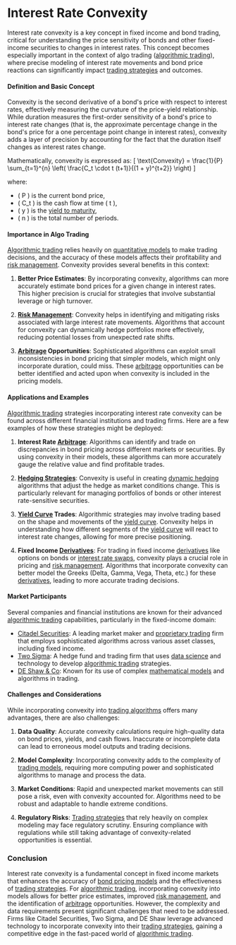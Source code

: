 # Interest Rate Convexity

Interest rate convexity is a key concept in fixed income and bond trading, critical for understanding the price sensitivity of bonds and other fixed-income securities to changes in interest rates. This concept becomes especially important in the context of algo trading ([algorithmic trading](../a/algorithmic_trading.md)), where precise modeling of interest rate movements and bond price reactions can significantly impact [trading strategies](../t/trading_strategies.md) and outcomes. 

#### Definition and Basic Concept

Convexity is the second derivative of a bond's price with respect to interest rates, effectively measuring the curvature of the price-yield relationship. While duration measures the first-order sensitivity of a bond's price to interest rate changes (that is, the approximate percentage change in the bond's price for a one percentage point change in interest rates), convexity adds a layer of precision by accounting for the fact that the duration itself changes as interest rates change. 

Mathematically, convexity is expressed as:
\[ \text{Convexity} = \frac{1}{P} \sum_{t=1}^{n} \left( \frac{C_t \cdot t (t+1)}{(1 + y)^{t+2}} \right) \]

where:
- \( P \) is the current bond price,
- \( C_t \) is the cash flow at time \( t \),
- \( y \) is the [yield to maturity](../y/yield_to_maturity.md),
- \( n \) is the total number of periods.

#### Importance in Algo Trading

[Algorithmic trading](../a/algorithmic_trading.md) relies heavily on [quantitative models](../q/quantitative_models.md) to make trading decisions, and the accuracy of these models affects their profitability and [risk management](../r/risk_management.md). Convexity provides several benefits in this context:

1. **Better Price Estimates**: By incorporating convexity, algorithms can more accurately estimate bond prices for a given change in interest rates. This higher precision is crucial for strategies that involve substantial leverage or high turnover.

2. **[Risk Management](../r/risk_management.md)**: Convexity helps in identifying and mitigating risks associated with large interest rate movements. Algorithms that account for convexity can dynamically hedge portfolios more effectively, reducing potential losses from unexpected rate shifts.

3. **[Arbitrage](../a/arbitrage.md) Opportunities**: Sophisticated algorithms can exploit small inconsistencies in bond pricing that simpler models, which might only incorporate duration, could miss. These [arbitrage](../a/arbitrage.md) opportunities can be better identified and acted upon when convexity is included in the pricing models.

#### Applications and Examples

[Algorithmic trading](../a/algorithmic_trading.md) strategies incorporating interest rate convexity can be found across different financial institutions and trading firms. Here are a few examples of how these strategies might be deployed:

1. **Interest Rate [Arbitrage](../a/arbitrage.md)**: Algorithms can identify and trade on discrepancies in bond pricing across different markets or securities. By using convexity in their models, these algorithms can more accurately gauge the relative value and find profitable trades.

2. **[Hedging Strategies](../h/hedging_strategies.md)**: Convexity is useful in creating [dynamic hedging](../d/dynamic_hedging.md) algorithms that adjust the hedge as market conditions change. This is particularly relevant for managing portfolios of bonds or other interest rate-sensitive securities.

3. **[Yield Curve](../y/yield_curve.md) Trades**: Algorithmic strategies may involve trading based on the shape and movements of the [yield curve](../y/yield_curve.md). Convexity helps in understanding how different segments of the [yield curve](../y/yield_curve.md) will react to interest rate changes, allowing for more precise positioning.

4. **Fixed Income [Derivatives](../d/derivatives.md)**: For trading in fixed income [derivatives](../d/derivatives.md) like options on bonds or [interest rate swaps](../i/interest_rate_swaps.md), convexity plays a crucial role in pricing and [risk management](../r/risk_management.md). Algorithms that incorporate convexity can better model the Greeks (Delta, Gamma, Vega, Theta, etc.) for these [derivatives](../d/derivatives.md), leading to more accurate trading decisions.

#### Market Participants

Several companies and financial institutions are known for their advanced [algorithmic trading](../a/algorithmic_trading.md) capabilities, particularly in the fixed-income domain:

- [Citadel Securities](https://www.citadelsecurities.com/): A leading market maker and [proprietary trading](../p/proprietary_trading.md) firm that employs sophisticated algorithms across various asset classes, including fixed income.
- [Two Sigma](https://www.twosigma.com/): A hedge fund and trading firm that uses [data science](../d/data_science_in_trading.md) and technology to develop [algorithmic trading](../a/algorithmic_trading.md) strategies.
- [DE Shaw & Co](https://www.deshaw.com/): Known for its use of complex [mathematical models](../m/mathematical_models_in_trading.md) and algorithms in trading. 

#### Challenges and Considerations

While incorporating convexity into [trading algorithms](../t/trading_algorithms.md) offers many advantages, there are also challenges:

1. **Data Quality**: Accurate convexity calculations require high-quality data on bond prices, yields, and cash flows. Inaccurate or incomplete data can lead to erroneous model outputs and trading decisions.

2. **Model Complexity**: Incorporating convexity adds to the complexity of [trading models](../t/trading_models.md), requiring more computing power and sophisticated algorithms to manage and process the data.

3. **Market Conditions**: Rapid and unexpected market movements can still pose a risk, even with convexity accounted for. Algorithms need to be robust and adaptable to handle extreme conditions.

4. **Regulatory Risks**: [Trading strategies](../t/trading_strategies.md) that rely heavily on complex modeling may face regulatory scrutiny. Ensuring compliance with regulations while still taking advantage of convexity-related opportunities is essential.

### Conclusion

Interest rate convexity is a fundamental concept in fixed income markets that enhances the accuracy of [bond pricing models](../b/bond_pricing_models.md) and the effectiveness of [trading strategies](../t/trading_strategies.md). For [algorithmic trading](../a/algorithmic_trading.md), incorporating convexity into models allows for better price estimates, improved [risk management](../r/risk_management.md), and the identification of [arbitrage](../a/arbitrage.md) opportunities. However, the complexity and data requirements present significant challenges that need to be addressed. Firms like Citadel Securities, Two Sigma, and DE Shaw leverage advanced technology to incorporate convexity into their [trading strategies](../t/trading_strategies.md), gaining a competitive edge in the fast-paced world of [algorithmic trading](../a/algorithmic_trading.md).
